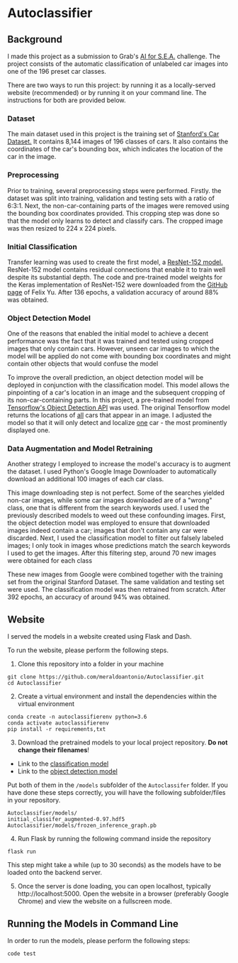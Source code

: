 # Autoclassifier

## Background
I made this project as a submission to Grab's <a href = "https://www.aiforsea.com/challenges">AI for S.E.A.</a> challenge. The project consists of the automatic classification of unlabeled car images into one of the 196 preset car classes.

There are two ways to run this project: by running it as a locally-served website (recommended) or by running it on your command line. The instructions for both are provided below.

### Dataset
The main dataset used in this project is the training set of <a href="https://ai.stanford.edu/~jkrause/cars/car_dataset.html">Stanford's Car Dataset.</a> It contains 8,144 images of 196 classes of cars. It also contains the coordinates of the car's bounding box, which indicates the location of the car in the image.

### Preprocessing
Prior to training, several preprocessing steps were performed.  Firstly. the dataset was split into training, validation and testing sets with a ratio of 6:3:1. Next, the non-car-containing parts of the images were removed using the bounding box coordinates provided. This cropping step was done so that the model only learns to detect and classify cars. The cropped image was then resized to 224 x 224 pixels.

### Initial Classification

Transfer learning was used to create the first model, a <a href="https://arxiv.org/abs/1512.03385">ResNet-152 model.</a>  ResNet-152 model contains residual connections that enable it to train well despite its substantial depth. The code and pre-trained model weights for the Keras implementation of ResNet-152 were downloaded from the <a href = "https://gist.github.com/flyyufelix/7e2eafb149f72f4d38dd661882c554a6">GitHub page</a> of Felix Yu. After 136 epochs, a validation accuracy of around 88% was obtained.

### Object Detection Model

One of the reasons that enabled the initial model to achieve a decent performance was the fact that it was trained and tested using cropped images that only contain cars. However, unseen car images to which the model will be applied do not come with bounding box coordinates and might contain other objects that would confuse the model

To improve the overall prediction, an object detection model will be deployed in conjunction with the classification model. This model allows the pinpointing of a car's location in an image and the subsequent cropping of its non-car-containing parts. In this project, a pre-trained model from <a href="https://github.com/tensorflow/models">Tensorflow's Object Detection API</a> was used. The original Tensorflow model returns the locations of <u>all</u> cars that appear in an image. I adjusted the model so that it will only detect and localize <u>one</u> car - the most prominently displayed one.

### Data Augmentation and Model Retraining

Another strategy I employed to increase the model's accuracy is to augment the dataset. I used Python's Google Image Downloader to automatically download an additional 100 images of each car class.

This image downloading step is not perfect. Some of the searches yielded non-car images, while some car images downloaded are of a "wrong" class, one that is different from the search keywords used. I used the previously described models to weed out these confounding images. First, the object detection model was employed to ensure that downloaded images indeed contain a car; images that don't contain any car were discarded. Next, I used the classification model to filter out falsely labeled images;  I only took in images whose predictions match the search keywords I used to get the images. After this filtering step, around 70 new images were obtained for each class

These new images from Google were combined together with the training set from the original Stanford Dataset. The same validation and testing set were used. The classification model was then retrained from scratch. After 392 epochs, an accuracy of around 94% was obtained.


## Website

I served the models in a website created using Flask and Dash.

To run the website, please perform the following steps.

1. Clone this repository into a folder in your machine
```
git clone https://github.com/meraldoantonio/Autoclassifier.git
cd Autoclassifier
```
2. Create a virtual environment and install the dependencies within the virtual environment
```
conda create -n autoclassifierenv python=3.6
conda activate autoclassifierenv
pip install -r requirements,txt
```
3. Download the pretrained models to your local project repository.  **Do not change their filenames**!

- Link to the <a href="https://drive.google.com/open?id=1mOpZ3PG6VyulfLlUnQJdiysMF3T7SLE4"> classification model</a>
- Link to the <a href="https://drive.google.com/open?id=1D14F3YOBCYotojq_kGbK9aFW9PMIUUln"> object detection model</a>

Put both of them in the `/models` subfolder of the `Autoclassifer` folder. If you have done these steps correctly, you will have the following subfolder/files in your repository.

```
Autoclassifier/models/  
initial_classifer_augmented-0.97.hdf5
Autoclassifier/models/frozen_inference_graph.pb
```

4. Run Flask by running the following command inside the repository
```
flask run
```
This step might take a while (up to 30 seconds) as the models have to be loaded onto the backend server.

5. Once the server is done loading, you can open localhost, typically http://localhost:5000. Open the website in a browser (preferably Google Chrome) and view the website on a fullscreen mode.


## Running the Models in Command Line

In order to run the models, please perform the following steps:
```
code test
```
